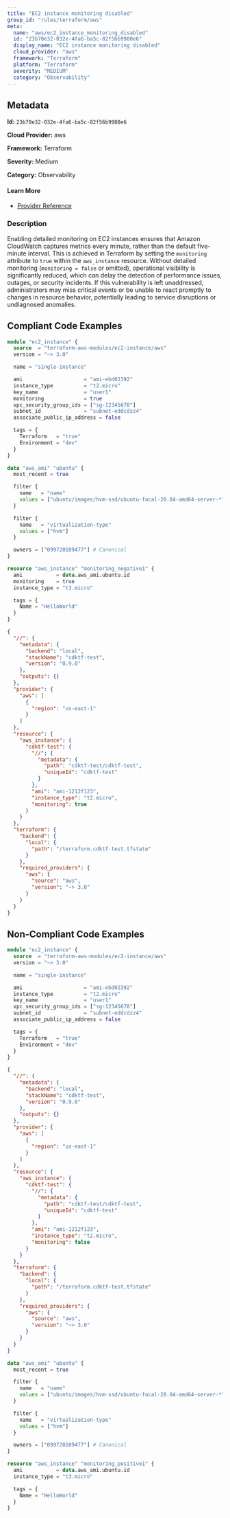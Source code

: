 ```yaml
---
title: "EC2 instance monitoring disabled"
group_id: "rules/terraform/aws"
meta:
  name: "aws/ec2_instance_monitoring_disabled"
  id: "23b70e32-032e-4fa6-ba5c-82f56b9980e6"
  display_name: "EC2 instance monitoring disabled"
  cloud_provider: "aws"
  framework: "Terraform"
  platform: "Terraform"
  severity: "MEDIUM"
  category: "Observability"
---
```

## Metadata

**Id:** `23b70e32-032e-4fa6-ba5c-82f56b9980e6`

**Cloud Provider:** aws

**Framework:** Terraform

**Severity:** Medium

**Category:** Observability

#### Learn More

 - [Provider Reference](https://registry.terraform.io/providers/hashicorp/aws/latest/docs/resources/instance#monitoring)

### Description

 Enabling detailed monitoring on EC2 instances ensures that Amazon CloudWatch captures metrics every minute, rather than the default five-minute interval. This is achieved in Terraform by setting the `monitoring` attribute to `true` within the `aws_instance` resource. Without detailed monitoring (`monitoring = false` or omitted), operational visibility is significantly reduced, which can delay the detection of performance issues, outages, or security incidents. If this vulnerability is left unaddressed, administrators may miss critical events or be unable to react promptly to changes in resource behavior, potentially leading to service disruptions or undiagnosed anomalies.


## Compliant Code Examples
```terraform
module "ec2_instance" {
  source  = "terraform-aws-modules/ec2-instance/aws"
  version = "~> 3.0"

  name = "single-instance"

  ami                    = "ami-ebd02392"
  instance_type          = "t2.micro"
  key_name               = "user1"
  monitoring             = true
  vpc_security_group_ids = ["sg-12345678"]
  subnet_id              = "subnet-eddcdzz4"
  associate_public_ip_address = false

  tags = {
    Terraform   = "true"
    Environment = "dev"
  }
}

```

```terraform
data "aws_ami" "ubuntu" {
  most_recent = true

  filter {
    name   = "name"
    values = ["ubuntu/images/hvm-ssd/ubuntu-focal-20.04-amd64-server-*"]
  }

  filter {
    name   = "virtualization-type"
    values = ["hvm"]
  }

  owners = ["099720109477"] # Canonical
}

resource "aws_instance" "monitoring_negative1" {
  ami           = data.aws_ami.ubuntu.id
  monitoring    = true
  instance_type = "t3.micro"

  tags = {
    Name = "HelloWorld"
  }
}

```

```json
{
  "//": {
    "metadata": {
      "backend": "local",
      "stackName": "cdktf-test",
      "version": "0.9.0"
    },
    "outputs": {}
  },
  "provider": {
    "aws": [
      {
        "region": "us-east-1"
      }
    ]
  },
  "resource": {
    "aws_instance": {
      "cdktf-test": {
        "//": {
          "metadata": {
            "path": "cdktf-test/cdktf-test",
            "uniqueId": "cdktf-test"
          }
        },
        "ami": "ami-1212f123",
        "instance_type": "t2.micro",
        "monitoring": true
      }
    }
  },
  "terraform": {
    "backend": {
      "local": {
        "path": "/terraform.cdktf-test.tfstate"
      }
    },
    "required_providers": {
      "aws": {
        "source": "aws",
        "version": "~> 3.0"
      }
    }
  }
}

```
## Non-Compliant Code Examples
```terraform
module "ec2_instance" {
  source  = "terraform-aws-modules/ec2-instance/aws"
  version = "~> 3.0"

  name = "single-instance"

  ami                    = "ami-ebd02392"
  instance_type          = "t2.micro"
  key_name               = "user1"
  vpc_security_group_ids = ["sg-12345678"]
  subnet_id              = "subnet-eddcdzz4"
  associate_public_ip_address = false

  tags = {
    Terraform   = "true"
    Environment = "dev"
  }
}

```

```json
{
  "//": {
    "metadata": {
      "backend": "local",
      "stackName": "cdktf-test",
      "version": "0.9.0"
    },
    "outputs": {}
  },
  "provider": {
    "aws": [
      {
        "region": "us-east-1"
      }
    ]
  },
  "resource": {
    "aws_instance": {
      "cdktf-test": {
        "//": {
          "metadata": {
            "path": "cdktf-test/cdktf-test",
            "uniqueId": "cdktf-test"
          }
        },
        "ami": "ami-1212f123",
        "instance_type": "t2.micro",
        "monitoring": false
      }
    }
  },
  "terraform": {
    "backend": {
      "local": {
        "path": "/terraform.cdktf-test.tfstate"
      }
    },
    "required_providers": {
      "aws": {
        "source": "aws",
        "version": "~> 3.0"
      }
    }
  }
}

```

```terraform
data "aws_ami" "ubuntu" {
  most_recent = true

  filter {
    name   = "name"
    values = ["ubuntu/images/hvm-ssd/ubuntu-focal-20.04-amd64-server-*"]
  }

  filter {
    name   = "virtualization-type"
    values = ["hvm"]
  }

  owners = ["099720109477"] # Canonical
}

resource "aws_instance" "monitoring_positive1" {
  ami           = data.aws_ami.ubuntu.id
  instance_type = "t3.micro"

  tags = {
    Name = "HelloWorld"
  }
}

```